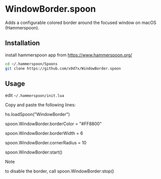 # WindowBorder.spoon

Adds a configurable colored border around the focused window on macOS (Hammerspoon).

## Installation

install hammerspoon app from <https://www.hammerspoon.org/>

```bash
cd ~/.hammerspoon/Spoons
git clone https://github.com/x0d7x/WindowBorder.spoon
```

## Usage

edit `~/.hammerspoon/init.lua`

Copy and paste the following lines:

hs.loadSpoon("WindowBorder")

spoon.WindowBorder.borderColor = "#FF8800"

spoon.WindowBorder.borderWidth = 6

spoon.WindowBorder.cornerRadius = 10

spoon.WindowBorder:start()

> [!NOTE]
> to disable the border, call spoon.WindowBorder:stop()
